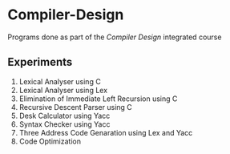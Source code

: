# Compiler-Design

Programs done as part of the *Compiler Design* integrated course

## Experiments

1. Lexical Analyser using C
2. Lexical Analyser using Lex
3. Elimination of Immediate Left Recursion using C
4. Recursive Descent Parser using C
5. Desk Calculator using Yacc
6. Syntax Checker using Yacc
7. Three Address Code Genaration using Lex and Yacc
8. Code Optimization
